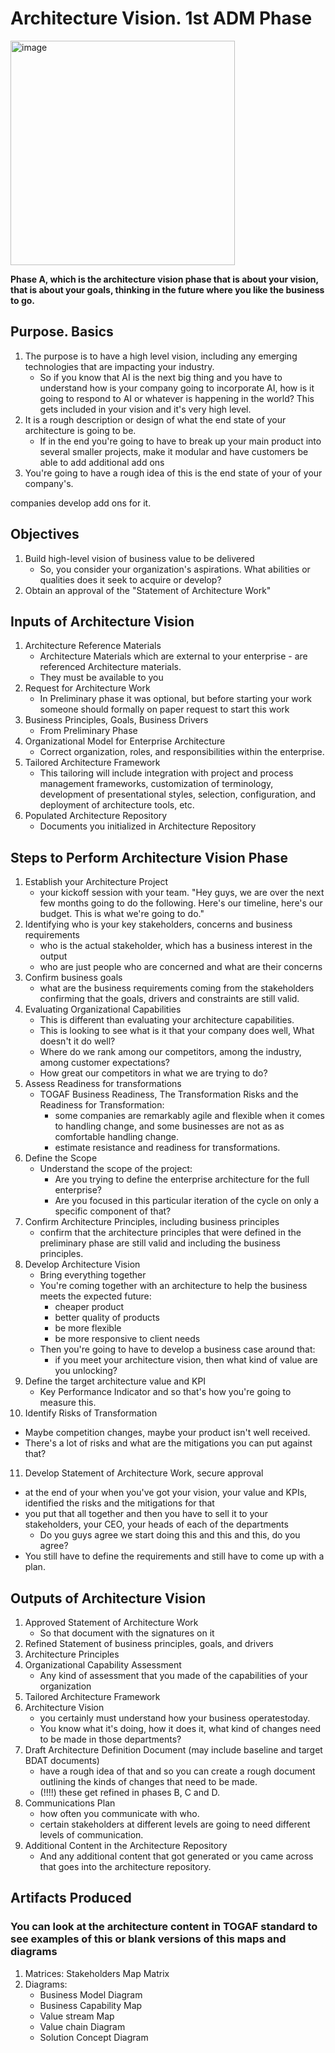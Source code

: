# Architecture Vision. 1st ADM Phase
<img width="359" alt="image" src="https://github.com/Glareone/AZ-304-305-SA-And-Architecture-Design-In-Depth/assets/4239376/c6a2ee86-8a92-40e0-9c50-6af938c2adb1">

**Phase A, which is the architecture vision phase that is about your vision, that is about your goals, thinking in the future where you like the business to go.**  

## Purpose. Basics
1) The purpose is to have a high level vision, including any emerging technologies that are impacting your industry.
   - So if you know that AI is the next big thing and you have to understand how is your company going to incorporate AI, how is it going to respond to AI or whatever is happening in the world? This gets included in your vision and it's very high level.
2) It is a rough description or design of what the end state of your architecture is going to be.
   - If in the end you're going to have to break up your main product into several smaller projects, make it modular and have customers be able to add additional add ons
3) You're going to have a rough idea of this is the end state of your of your company's.
   
companies develop add ons for it.
## Objectives
1) Build high-level vision of business value to be delivered
   - So, you consider your organization's aspirations. What abilities or qualities does it seek to acquire or develop?
2) Obtain an approval of the "Statement of Architecture Work"

## Inputs of Architecture Vision
1) Architecture Reference Materials
   - Architecture Materials which are external to your enterprise - are referenced Architecture materials.
   - They must be available to you
2) Request for Architecture Work
   - In Preliminary phase it was optional, but before starting your work someone should formally on paper request to start this work
3) Business Principles, Goals, Business Drivers
   - From Preliminary Phase
4) Organizational Model for Enterprise Architecture
   - Correct organization, roles, and responsibilities within the enterprise. 
5) Tailored Architecture Framework
   - This tailoring will include integration with project and process management frameworks, customization of terminology, development of presentational styles, selection, configuration, and deployment of architecture tools, etc.
6) Populated Architecture Repository
   - Documents you initialized in Architecture Repository

## Steps to Perform Architecture Vision Phase
1) Establish your Architecture Project
   - your kickoff session with your team. "Hey guys, we are over the next few months going to do the following. Here's our timeline, here's our budget. This is what we're going to do."  
2) Identifying who is your key stakeholders, concerns and business requirements
   - who is the actual stakeholder, which has a business interest in the output
   - who are just people who are concerned and what are their concerns  
3) Confirm business goals
   - what are the business requirements coming from the stakeholders confirming that the goals, drivers and constraints are still valid.
4) Evaluating Organizational Capabilities
   - This is different than evaluating your architecture capabilities.
   - This is looking to see what is it that your company does well, What doesn't it do well?
   - Where do we rank among our competitors, among the industry, among customer expectations?
   - How great our competitors in what we are trying to do?
5) Assess Readiness for transformations
   - TOGAF Business Readiness, The Transformation Risks and the Readiness for Transformation:
       * some companies are remarkably agile and flexible when it comes to handling change, and some businesses are not as as comfortable handling change.
       * estimate resistance and readiness for transformations.
6) Define the Scope
   - Understand the scope of the project:
       * Are you trying to define the enterprise architecture for the full enterprise?
       * Are you focused in this particular iteration of the cycle on only a specific component of that?
7) Confirm Architecture Principles, including business principles
   - confirm that the architecture principles that were defined in the preliminary phase are still valid and including the business principles.
8) Develop Architecture Vision
   - Bring everything together
   - You're coming together with an architecture to help the business meets the expected future:
       * cheaper product
       * better quality of products
       * be more flexible
       * be more responsive to client needs
   - Then you're going to have to develop a business case around that:
       * if you meet your architecture vision, then what kind of value are you unlocking?
9) Define the target architecture value and KPI
   - Key Performance Indicator and so that's how you're going to measure this.
10) Identify Risks of Transformation
   -  Maybe competition changes, maybe your product isn't well received.
   -  There's a lot of risks and what are the mitigations you can put against that?
11) Develop Statement of Architecture Work, secure approval
   - at the end of your when you've got your vision, your value and KPIs, identified the risks and the mitigations for that
   - you put that all together and then you have to sell it to your stakeholders, your CEO, your heads of each of the departments
      * Do you guys agree we start doing this and this and this, do you agree?
   - You still have to define the requirements and still have to come up with a plan.

## Outputs of Architecture Vision
1) Approved Statement of Architecture Work
   - So that document with the signatures on it
2) Refined Statement of business principles, goals, and drivers
3) Architecture Principles
4) Organizational Capability Assessment
   - Any kind of assessment that you made of the capabilities of your organization
5) Tailored Architecture Framework
6) Architecture Vision
   - you certainly must understand how your business operatestoday.
   - You know what it's doing, how it does it, what kind of changes need to be made in those departments?
7) Draft Architecture Definition Document (may include baseline and target BDAT documents)
   - have a rough idea of that and so you can create a rough document outlining the kinds of changes that need to be made.
   - (!!!!) these get refined in phases B, C and D.
8) Communications Plan
   - how often you communicate with who.
   - certain stakeholders at different levels are going to need different levels of communication.
9) Additional Content in the Architecture Repository
   - And any additional content that got generated or you came across that goes into the architecture repository.

## Artifacts Produced
### You can look at the architecture content in TOGAF standard to see examples of this or blank versions of this maps and diagrams
1) Matrices: Stakeholders Map Matrix
2) Diagrams:
   - Business Model Diagram
   - Business Capability Map
   - Value stream Map
   - Value chain Diagram
   - Solution Concept Diagram
     
